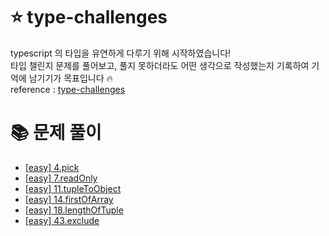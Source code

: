 # ⭐️ type-challenges

typescript 의 타입을 유연하게 다루기 위해 시작하였습니다! <br />
타입 챌린지 문제를 풀어보고, 풀지 못하더라도 어떤 생각으로 작성했는지 기록하여 기억에 남기기가 목표입니다 🔥 <br />
reference : [type-challenges](https://github.com/type-challenges/type-challenges/blob/main/README.ko.md)

# 📚 문제 풀이

- [[easy] 4.pick](https://github.com/rbgksqkr/type-challenges-rbgksqkr/blob/main/easy/pick.md)
- [[easy] 7.readOnly](https://github.com/rbgksqkr/type-challenges-rbgksqkr/blob/main/easy/readOnly.md)
- [[easy] 11.tupleToObject](https://github.com/rbgksqkr/type-challenges-rbgksqkr/blob/main/easy/tupleToObject.md)
- [[easy] 14.firstOfArray](https://github.com/rbgksqkr/type-challenges-rbgksqkr/blob/main/easy/firstOfArray.md)
- [[easy] 18.lengthOfTuple](https://github.com/rbgksqkr/type-challenges-rbgksqkr/blob/main/easy/lengthOfTuple.md)
- [[easy] 43.exclude](https://github.com/rbgksqkr/type-challenges-rbgksqkr/blob/main/easy/exclude.md)
